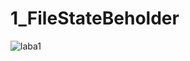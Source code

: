 # 1_FileStateBeholder
![laba1](https://github.com/unistuff9876/1_FileStateBeholder/assets/125986776/e4ca7a93-ae24-4fb8-97e8-2811bb1ecf61)
